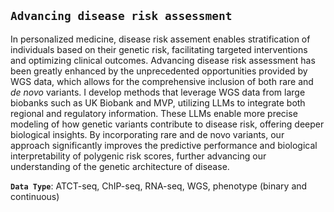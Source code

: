 <p></p>
<p></p>

## `Advancing disease risk assessment`
<p></p>
<p></p>
In personalized medicine, disease risk assement enables stratification of individuals based on their genetic risk, facilitating targeted interventions and optimizing clinical outcomes. Advancing disease risk assessment has been greatly enhanced by the unprecedented opportunities provided by WGS data, which allows for the comprehensive inclusion of both rare and <i>de novo</i> variants. I develop methods that leverage WGS data from large biobanks such as UK Biobank and MVP, utilizing LLMs to integrate both regional and regulatory information. These LLMs enable more precise modeling of how genetic variants contribute to disease risk, offering deeper biological insights. By incorporating rare and de novo variants, our approach significantly improves the predictive performance and biological interpretability of polygenic risk scores, further advancing our understanding of the genetic architecture of disease.

**`Data Type`**: ATCT-seq, ChIP-seq, RNA-seq, WGS, phenotype (binary and continuous)
<p></p>
<p></p>
